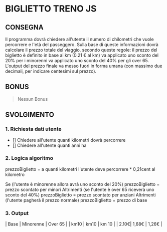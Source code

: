 # BIGLIETTO TRENO JS

## CONSEGNA

Il programma dovrà chiedere all'utente il numero di chilometri che vuole percorrere e l'età del passeggero.
Sulla base di queste informazioni dovrà calcolare il prezzo totale del viaggio, secondo queste regole:
il prezzo del biglietto è definito in base ai km (0.21 € al km)
va applicato uno sconto del 20% per i minorenni
va applicato uno sconto del 40% per gli over 65.
L'output del prezzo finale va messo fuori in forma umana (con massimo due decimali, per indicare centesimi sul prezzo). 

## BONUS
> Nessun Bonus

## SVOLGIMENTO

### 1. Richiesta dati utente
- [] Chiedere all'utente quanti kilometri dovrà percorrere
- [] Chiedere all'utente quanti anni ha

### 2. Logica algoritmo
prezzoBiglietto = a quanti kilometri l'utente deve percorrere * 0,21cent al kilometro

Se (l'utente è minorenne allora avrà uno sconto del 20%)
    prezzoBiglietto = prezzo scontato per minori
Altrimenti (se l'utente è over 65 riceverà uno sconto del 40%)
    prezzoBiglietto = prezzo scontato per anziani
Altrimenti (l'utente pagherà il prezzo normale)
    prezzoBiglietto = prezzo di base

### 3. Output
| Base | Minorenne | Over 65 |
| km10 | km10      | km 10   |
| 2.10€| 1,68€     | 1,26€   |
